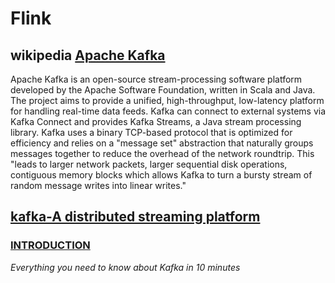 # Flink



## wikipedia [Apache Kafka](http://en.wikipedia.org/wiki/Apache_Kafka)

Apache Kafka is an open-source stream-processing software platform developed by the Apache Software Foundation, written in Scala and Java. The project aims to provide a unified, high-throughput, low-latency platform for handling real-time data feeds. Kafka can connect to external systems via Kafka Connect and provides Kafka Streams, a Java stream processing library. Kafka uses a binary TCP-based protocol that is optimized for efficiency and relies on a "message set" abstraction that naturally groups messages together to reduce the overhead of the network roundtrip. This "leads to larger network packets, larger sequential disk operations, contiguous memory blocks which allows Kafka to turn a bursty stream of random message writes into linear writes."

## [kafka-A distributed streaming platform](https://kafka.apache.org/)



### [INTRODUCTION](https://kafka.apache.org/intro)

*Everything you need to know about Kafka in 10 minutes*